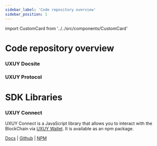 ```yaml
---
sidebar_label: 'Code repository overview'
sidebar_position: 1
---
```

import CustomCard from '../../src/components/CustomCard'

# Code repository overview

### UXUY Docsite

<CustomCard title="Docs"  description="Docs Code repository overview "  link="https://github.com/uxuycom/uxuy-docsite" />

### UXUY Protocol

<CustomCard title="Protocol Contracts"  description="Protocol Contracts Code repository overview"  link="https://github.com/uxuycom/uxuy-protocol-contracts" />

# SDK Libraries
### UXUY Connect

UXUY Connect is a JavaScript library that allows you to interact with the BlockChain via [UXUY Wallet](https://t.me/UXUYbot). It is available as an npm package.

[Docs](/docs/developers/dapp-telegram-quickstart) | [Github]() | [NPM]()

